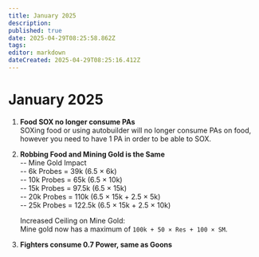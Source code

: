 ```yaml
---
title: January 2025
description: 
published: true
date: 2025-04-29T08:25:58.862Z
tags: 
editor: markdown
dateCreated: 2025-04-29T08:25:16.412Z
---
```


# January 2025
1. **Food SOX no longer consume PAs**  
   SOXing food or using autobuilder will no longer consume PAs on food, however you need to have 1 PA in order to be able to SOX.

2. **Robbing Food and Mining Gold is the Same**  
   -- Mine Gold Impact  
   -- 6k Probes = 39k (6.5 × 6k)  
   -- 10k Probes = 65k (6.5 × 10k)  
   -- 15k Probes = 97.5k (6.5 × 15k)  
   -- 20k Probes = 110k (6.5 × 15k + 2.5 × 5k)  
   -- 25k Probes = 122.5k (6.5 × 15k + 2.5 × 10k)

   Increased Ceiling on Mine Gold:  
   Mine gold now has a maximum of `100k + 50 × Res + 100 × SM`.

3. **Fighters consume 0.7 Power, same as Goons**
